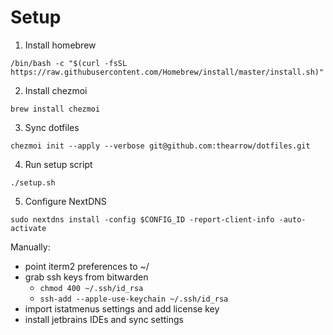 # Setup

1. Install homebrew
```shell
/bin/bash -c "$(curl -fsSL https://raw.githubusercontent.com/Homebrew/install/master/install.sh)"
```

2. Install chezmoi
```shell
brew install chezmoi
```

3. Sync dotfiles
```shell
chezmoi init --apply --verbose git@github.com:thearrow/dotfiles.git
```

4. Run setup script
```shell
./setup.sh
```

5. Configure NextDNS
```shell
sudo nextdns install -config $CONFIG_ID -report-client-info -auto-activate
```

Manually:
- point iterm2 preferences to ~/
- grab ssh keys from bitwarden
  - `chmod 400 ~/.ssh/id_rsa`
  - `ssh-add --apple-use-keychain ~/.ssh/id_rsa`
- import istatmenus settings and add license key
- install jetbrains IDEs and sync settings
